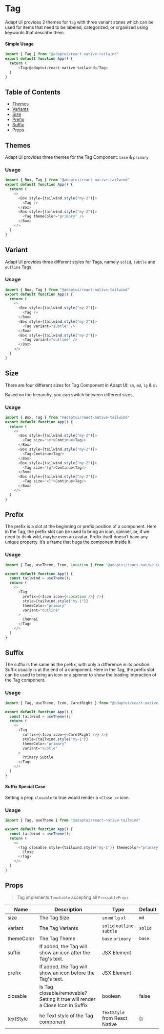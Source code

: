# Tag

Adapt UI provides 2 themes for `Tag` with three variant states which can be used
for items that need to be labeled, categorized, or organized using keywords that
describe them.

#### Simple Usage

```js
import { Tag } from "@adaptui/react-native-tailwind"
export default function App() {
  return (
      <Tag>@adaptui/react-native-tailwind</Tag>
  )
}
```

## Table of Contents

- [Themes](#themes)
- [Variants](#variants)
- [Size](#size)
- [Prefix](#prefix)
- [Suffix](#suffix)
- [Props](#props)

## Themes

Adapt UI provides three themes for the Tag Component: `base` & `primary`

### Usage

```js
import { Box, Tag } from "@adaptui/react-native-tailwind"
export default function App() {
  return (
    <>
      <Box style={tailwind.style("my-2")}>
        <Tag />
      </Box>
      <Box style={tailwind.style("my-2")}>
        <Tag themeColor="primary" />
      </Box>
    </>
  )
}

```

## Variant

Adapt UI provides three different styles for Tags, namely `solid`, `subtle` and
`outline` Tags.

### Usage

```js
import { Box, Tag } from "@adaptui/react-native-tailwind"
export default function App() {
  return (
    <>
      <Box style={tailwind.style("my-2")}>
        <Tag />
      </Box>
      <Box style={tailwind.style("my-2")}>
        <Tag variant="subtle" />
      </Box>
      <Box style={tailwind.style("my-2")}>
        <Tag variant="outline" />
      </Box>
    </>
  )
}

```

## Size

There are four different sizes for Tag Component in Adapt UI: `sm`, `md`, `lg` &
`xl`

Based on the hierarchy, you can switch between different sizes.

### Usage

```js
import { Box, Tag } from "@adaptui/react-native-tailwind"
export default function App() {
  return (
    <>
      <Box style={tailwind.style("my-2")}>
        <Tag size="sm">Continue<Tag/>
      </Box>
      <Box style={tailwind.style("my-2")}>
        <Tag>Continue<Tag/>
      </Box>
      <Box style={tailwind.style("my-2")}>
        <Tag size="lg">Continue<Tag/>
      </Box>
      <Box style={tailwind.style("my-2")}>
        <Tag size="xl">Continue<Tag/>
      </Box>
    </>
  )
}

```

## Prefix

The prefix is a slot at the beginning or prefix position of a component. Here in
the Tag, the prefix slot can be used to bring an icon, spinner, or, if we need
to think wild, maybe even an avatar. Prefix itself doesn’t have any unique
property. It’s a frame that hugs the component inside it.

### Usage

```js
import { Tag, useTheme, Icon, Location } from "@adaptui/react-native-tailwind"

export default function App() {
  const tailwind = useTheme();
  return (
    <>
      <Tag
        prefix={<Icon icon={<Location />} />}
        style={tailwind.style("my-1")}
        themeColor="primary"
        variant="outline"
      >
        Chennai
      </Tag>
    </>
  )
}

```

## Suffix

The suffix is the same as the prefix, with only a difference in its position.
Suffix usually is at the end of a component. Here in the Tag, the prefix slot
can be used to bring an icon or a spinner to show the loading interaction of the
Tag component.

### Usage

```js
import { Tag, useTheme, Icon, CaretRight } from "@adaptui/react-native-tailwind"

export default function App() {
  const tailwind = useTheme();
  return (
    <>
      <Tag
        suffix={<Icon icon={<CaretRight />} />}
        style={tailwind.style("my-1")}
        themeColor="primary"
        variant="subtle"
      >
        Primary Subtle
      </Tag>
    </>
  )
}

```

#### Suffix Special Case

Setting a prop `closable` to true would render a `<Close />` icon.

### Usage

```js
import { Tag, useTheme } from "@adaptui/react-native-tailwind"

export default function App() {
  const tailwind = useTheme();
  return (
    <>
      <Tag closable style={tailwind.style("my-1")} themeColor="primary">
        Close
      </Tag>
    </>
  )
}

```

## Props

> Tag implements `Touchable` accepting all `PressableProps`

| Name       | Description                                                                   | Type                          | Default |
| ---------- | ----------------------------------------------------------------------------- | ----------------------------- | ------- |
| size       | The Tag Size                                                                  | `sm` `md` `lg` `xl`           | `md`    |
| variant    | The Tag Variants                                                              | `solid` `outline` `subtle`    | `solid` |
| themeColor | The Tag Theme                                                                 | `base` `primary`              | `base`  |
| suffix     | If added, the Tag will show an icon after the Tag's text.                     | JSX.Element                   |         |
| prefix     | If added, the Tag will show an icon before the Tag's text.                    | JSX.Element                   |         |
| closable   | Is Tag closable/removable? Setting it true will render a Close Icon in Suffix | boolean                       | false   |
| textStyle  | he Text style of the Tag component                                            | `TextStyle` from React Native | {}      |
